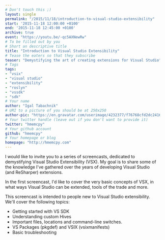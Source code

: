 ```yaml
---
# Don't touch this ;)
layout: single
permalink: "/2015/11/18/introduction-to-visual-studio-extensibility"
start: '2015-11-18 12:00:00 +0100'
end: '2015-11-18 12:45:00 +0100'
archive: true
event: "https://youtu.be/-qc5AXNewRw"
# To be filled out by you
# Short an descriptive title
title: "Introduction to Visual Studio Extensibility"
# Tease the eaters so that they subscribe
teaser: "Demystifying the art of creating extensions for Visual Studio"
# Tags
tags:
- "vsix"
- "visual studio"
- "extensibility"
- "roslyn"
- "vssdk"
- "sdk"
# Your name
author: "Igal Tabachnik"
# URI to a picture of you should be at 250x250
author-pic: "https://en.gravatar.com/userimage/4232377/f76768cfd2dc24160e26ff3fe4d57e61.jpg?size=250"
# Your twitter handle (leave out if you don't want to provide it)
twitter: "hmemcpy"
# Your github account
github: "hmemcpy"
# Your homepage or blog
homepage: "http://hmemcpy.com"
---
```

I would like to invite you to a series of screencasts, dedicated to demystifying Visual Studio Extensibility (VSX).
My goal is to share some of the knowledge I've gathered over the years of developing Visual Studio (and ReSharper) extensions.

In the first screencast, I'd like to cover the very basic concepts of VSX, in what ways Visual Studio can be extended, tools of the trade and more.

This screencast is intended to people new to Visual Studio extensibility. We'll cover the following topics:

 * Getting started with VS SDK
 * Understanding custom Hives
 * Important files, locations and command-line switches.
 * VS Packages (pkgdef) and VSIX (vsixmanifests)
 * Basic troubleshooting
